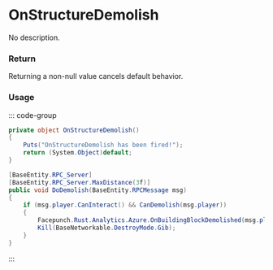 <Badge type="danger" text="Carbon Compatible"/><Badge type="warning" text="Oxide Compatible"/>
# OnStructureDemolish
No description.
### Return
Returning a non-null value cancels default behavior.

### Usage
::: code-group
```csharp [Example]
private object OnStructureDemolish()
{
	Puts("OnStructureDemolish has been fired!");
	return (System.Object)default;
}
```
```csharp [Source — Assembly-CSharp @ StabilityEntity]
[BaseEntity.RPC_Server]
[BaseEntity.RPC_Server.MaxDistance(3f)]
public void DoDemolish(BaseEntity.RPCMessage msg)
{
	if (msg.player.CanInteract() && CanDemolish(msg.player))
	{
		Facepunch.Rust.Analytics.Azure.OnBuildingBlockDemolished(msg.player, this);
		Kill(BaseNetworkable.DestroyMode.Gib);
	}
}

```
:::
